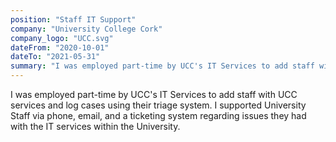 ```yaml
---
position: "Staff IT Support"
company: "University College Cork"
company_logo: "UCC.svg"
dateFrom: "2020-10-01"
dateTo: "2021-05-31"
summary: "I was employed part-time by UCC's IT Services to add staff with UCC services and log cases using their triage system. I supported University Staff via phone, email, and a ticketing system regarding issues they had with the IT services within the University."
---
```


I was employed part-time by UCC's IT Services to add staff with UCC services and log cases using their triage system. I supported University Staff via phone, email, and a ticketing system regarding issues they had with the IT services within the University.
